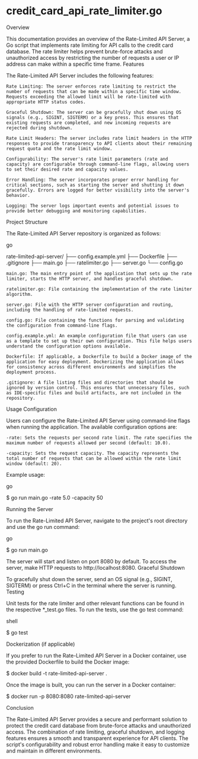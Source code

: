 # credit_card_api_rate_limiter.go

Overview

This documentation provides an overview of the Rate-Limited API Server, a Go script that implements rate limiting for API calls to the credit card database. The rate limiter helps prevent brute-force attacks and unauthorized access by restricting the number of requests a user or IP address can make within a specific time frame.
Features

The Rate-Limited API Server includes the following features:

    Rate Limiting: The server enforces rate limiting to restrict the number of requests that can be made within a specific time window. Requests exceeding the allowed limit will be rate-limited with appropriate HTTP status codes.

    Graceful Shutdown: The server can be gracefully shut down using OS signals (e.g., SIGINT, SIGTERM) or a key press. This ensures that existing requests are completed, and new incoming requests are rejected during shutdown.

    Rate Limit Headers: The server includes rate limit headers in the HTTP responses to provide transparency to API clients about their remaining request quota and the rate limit window.

    Configurability: The server's rate limit parameters (rate and capacity) are configurable through command-line flags, allowing users to set their desired rate and capacity values.

    Error Handling: The server incorporates proper error handling for critical sections, such as starting the server and shutting it down gracefully. Errors are logged for better visibility into the server's behavior.

    Logging: The server logs important events and potential issues to provide better debugging and monitoring capabilities.

Project Structure

The Rate-Limited API Server repository is organized as follows:

go

rate-limited-api-server/
├── config.example.yml
├── Dockerfile
├── .gitignore
├── main.go
├── ratelimiter.go
├── server.go
└── config.go

    main.go: The main entry point of the application that sets up the rate limiter, starts the HTTP server, and handles graceful shutdown.

    ratelimiter.go: File containing the implementation of the rate limiter algorithm.

    server.go: File with the HTTP server configuration and routing, including the handling of rate-limited requests.

    config.go: File containing the functions for parsing and validating the configuration from command-line flags.

    config.example.yml: An example configuration file that users can use as a template to set up their own configuration. This file helps users understand the configuration options available.

    Dockerfile: If applicable, a Dockerfile to build a Docker image of the application for easy deployment. Dockerizing the application allows for consistency across different environments and simplifies the deployment process.

    .gitignore: A file listing files and directories that should be ignored by version control. This ensures that unnecessary files, such as IDE-specific files and build artifacts, are not included in the repository.

Usage
Configuration

Users can configure the Rate-Limited API Server using command-line flags when running the application. The available configuration options are:

    -rate: Sets the requests per second rate limit. The rate specifies the maximum number of requests allowed per second (default: 10.0).

    -capacity: Sets the request capacity. The capacity represents the total number of requests that can be allowed within the rate limit window (default: 20).

Example usage:

go

$ go run main.go -rate 5.0 -capacity 50

Running the Server

To run the Rate-Limited API Server, navigate to the project's root directory and use the go run command:

go

$ go run main.go

The server will start and listen on port 8080 by default. To access the server, make HTTP requests to http://localhost:8080.
Graceful Shutdown

To gracefully shut down the server, send an OS signal (e.g., SIGINT, SIGTERM) or press Ctrl+C in the terminal where the server is running.
Testing

Unit tests for the rate limiter and other relevant functions can be found in the respective *_test.go files. To run the tests, use the go test command:

shell

$ go test

Dockerization (if applicable)

If you prefer to run the Rate-Limited API Server in a Docker container, use the provided Dockerfile to build the Docker image:



$ docker build -t rate-limited-api-server .

Once the image is built, you can run the server in a Docker container:



$ docker run -p 8080:8080 rate-limited-api-server

Conclusion

The Rate-Limited API Server provides a secure and performant solution to protect the credit card database from brute-force attacks and unauthorized access. The combination of rate limiting, graceful shutdown, and logging features ensures a smooth and transparent experience for API clients. The script's configurability and robust error handling make it easy to customize and maintain in different environments.
